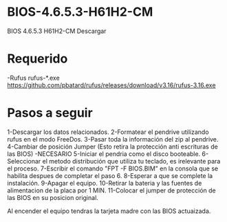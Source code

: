 # BIOS-4.6.5.3-H61H2-CM
BIOS 4.6.5.3 H61H2-CM Descargar

# Requerido 
-Rufus rufus-*.exe https://github.com/pbatard/rufus/releases/download/v3.16/rufus-3.16.exe


# Pasos a seguir
1-Descargar los datos relacionados.
2-Formatear el pendrive utilizando rufus en el modo FreeDos.
3-Pasar toda la información del zip al pendrive.
4-Cambiar de posición Jumper (Esto retira la protección anti escrituras de las BIOS) -NECESARIO
5-Iniciar el pendria como el disco booteable.
6-Seleccionar el metodo distribución que utiliza tu teclado, es irelevante para el proceso.
7-Escribir el comando  "FPT -F BIOS.BIM" en la consola que se habilita despues de completar el paso 6.
8-Esperar a que se complete la instalación.
9-Apagar el equipo.
10-Retirar la bateria y las fuentes de alimentacion de la placa por 1 MIN.
11-Colocar el jumper de protección de las BIOS en su posicion original.

Al encender el equipo tendras la tarjeta madre con las BIOS actuaizada.
